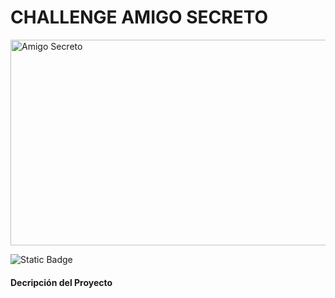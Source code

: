 <h1 align="left">  CHALLENGE AMIGO SECRETO </h1>
<img width="1422" height="329" alt="Amigo Secreto" src="https://github.com/user-attachments/assets/67536117-6304-4b95-891d-a4c39a72c446" />


![Static Badge](https://img.shields.io/badge/Status-Esperando_Revisi%C3%B3n-blue?style=flat)



<h4 align="left">Decripción del Proyecto</h4>

